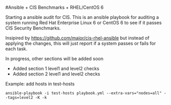 #Ansible + CIS Benchmarks + RHEL/CentOS 6

Starting a ansible audit for CIS.
This is an ansible playbook for auditing a system running Red Hat Enterprise Linux 6 or CentOS 6  to see if it passes CIS Security Benchmarks.

Insipired by https://github.com/major/cis-rhel-ansible but instead of applying the changes, this will just report if a system passes or fails for each task.

In progress, other sections will be added soon

- Added section 1 level1 and level2 checks
- Added section 2 level1 and level2 checks

Example:
add  hosts in test-hosts
```
ansible-playbook -i test-hosts playbook.yml --extra-vars="nodes=all" --tags=level2 -K -k
```
